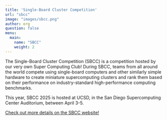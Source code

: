 ```yaml
---
title: 'Single-Board Cluster Competition'
url: "sbcc"
image: "images/sbcc.png"
author: org
question: false
menu:
  main:
    name: "SBCC"
    weight: 2
---
```




The Single-Board Cluster Competition (SBCC) is a competition hosted by our very own Super Computing Club!
During SBCC, teams from all around the world compete using single-board computers and other similarly simple
hardware to create miniature supercomputing clusters and rank them based on their performance on
industry-standard high-performance computing benchmarks.

This year, SBCC 2025 is hosted at UCSD, in the San Diego Supercomputing Center Auditorium, between April 3-5.

[Check out more details on the SBCC website!](https://sbcc.io)
